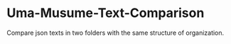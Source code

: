 # Uma-Musume-Text-Comparison
Compare json texts in two folders with the same structure of organization.
